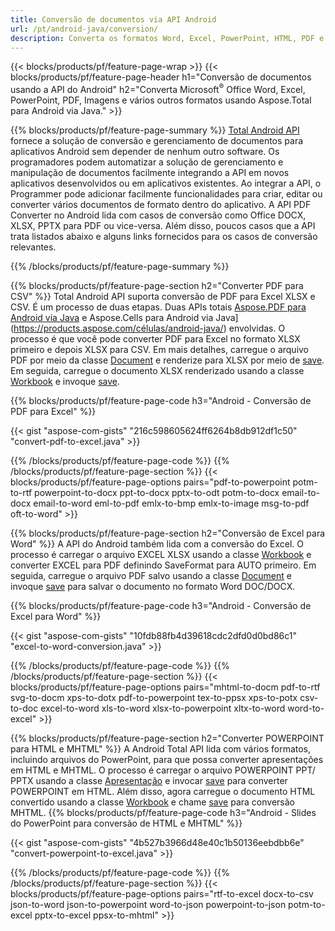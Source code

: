 ```yaml
---
title: Conversão de documentos via API Android 
url: /pt/android-java/conversion/
description: Converta os formatos Word, Excel, PowerPoint, HTML, PDF e Imagem usando a API de conversão do Android. Android converte Office docx, xlsx, pptx para PDF. 
---
```


{{< blocks/products/pf/feature-page-wrap >}}
{{< blocks/products/pf/feature-page-header h1="Conversão de documentos usando a API do Android" h2="Converta Microsoft<sup>&reg;</sup> Office Word, Excel, PowerPoint, PDF, Imagens e vários outros formatos usando Aspose.Total para Android via Java." >}}

{{% blocks/products/pf/feature-page-summary %}}
[Total Android API](https://products.aspose.com/total/android-java/) fornece a solução de conversão e gerenciamento de documentos para aplicativos Android sem depender de nenhum outro software. Os programadores podem automatizar a solução de gerenciamento e manipulação de documentos facilmente integrando a API em novos aplicativos desenvolvidos ou em aplicativos existentes. Ao integrar a API, o Programmer pode adicionar facilmente funcionalidades para criar, editar ou converter vários documentos de formato dentro do aplicativo. A API PDF Converter no Android lida com casos de conversão como Office DOCX, XLSX, PPTX para PDF ou vice-versa. Além disso, poucos casos que a API trata listados abaixo e alguns links fornecidos para os casos de conversão relevantes. 

{{% /blocks/products/pf/feature-page-summary  %}}

{{% blocks/products/pf/feature-page-section  h2="Converter PDF para CSV" %}}
Total Android API suporta conversão de PDF para Excel XLSX e CSV. É um processo de duas etapas. Duas APIs totais [Aspose.PDF para Android via Java](https://products.aspose.com/pdf/android-java/) e Aspose.Cells para Android via Java](https://products.aspose.com/células/android-java/) envolvidas. O processo é que você pode converter PDF para Excel no formato XLSX primeiro e depois XLSX para CSV. Em mais detalhes, carregue o arquivo PDF por meio da classe [Document](https://reference.aspose.com/pdf/java/com.aspose.pdf/Document) e renderize para XLSX por meio de [save](https://reference.aspose.com/pdf/java/com.aspose.pdf/Document#save-java.lang.String-com.aspose.pdf.SaveOptions-). Em seguida, carregue o documento XLSX renderizado usando a classe [Workbook](https://reference.aspose.com/cells/java/com.aspose.cells/Workbook) e invoque [save](https://reference.aspose.com/cells/java/com.aspose.cells/workbook#save(java.lang.String,%20com.aspose.cells.SaveOptions)).

{{% blocks/products/pf/feature-page-code h3="Android - Conversão de PDF para Excel" %}}

{{< gist "aspose-com-gists" "216c598605624ff6264b8db912df1c50" "convert-pdf-to-excel.java" >}}

{{% /blocks/products/pf/feature-page-code  %}}
{{% /blocks/products/pf/feature-page-section %}}
{{< blocks/products/pf/feature-page-options pairs="pdf-to-powerpoint potm-to-rtf powerpoint-to-docx ppt-to-docx pptx-to-odt potm-to-docx email-to-docx email-to-word eml-to-pdf emlx-to-bmp emlx-to-image msg-to-pdf oft-to-word" >}}


{{% blocks/products/pf/feature-page-section  h2="Conversão de Excel para Word" %}}
A API do Android também lida com a conversão do Excel. O processo é carregar o arquivo EXCEL XLSX usando a classe [Workbook](https://reference.aspose.com/cells/java/com.aspose.cells/Workbook) e converter EXCEL para PDF definindo SaveFormat para AUTO primeiro. Em seguida, carregue o arquivo PDF salvo usando a classe [Document](https://reference.aspose.com/pdf/java/com.aspose.pdf/Document) e invoque [save](https://reference.aspose.com/pdf/java/com.aspose.pdf/Document#save-java.lang.String-com.aspose.pdf.SaveOptions-) para salvar o documento no formato Word DOC/DOCX.

{{% blocks/products/pf/feature-page-code h3="Android - Conversão de Excel para Word" %}}

{{< gist "aspose-com-gists" "10fdb88fb4d39618cdc2dfd0d0bd86c1" "excel-to-word-conversion.java" >}}

{{% /blocks/products/pf/feature-page-code  %}}
{{% /blocks/products/pf/feature-page-section %}}
{{< blocks/products/pf/feature-page-options pairs="mhtml-to-docm pdf-to-rtf svg-to-docm xps-to-dotx pdf-to-powerpoint tex-to-ppsx xps-to-potx csv-to-doc excel-to-word xls-to-word xlsx-to-powerpoint xltx-to-word word-to-excel" >}}

{{% blocks/products/pf/feature-page-section  h2="Converter POWERPOINT para HTML e MHTML" %}}
A Android Total API lida com vários formatos, incluindo arquivos do PowerPoint, para que possa converter apresentações em HTML e MHTML. O processo é carregar o arquivo POWERPOINT PPT/ PPTX usando a classe [Apresentação](https://reference.aspose.com/slides/java/com.aspose.slides/Presentation) e invocar [save](https://reference.aspose.com/slides/java/com.aspose.slides/Presentation#save-java.lang.String-int-com.aspose.slides.ISaveOptions-) para converter POWERPOINT em HTML. Além disso, agora carregue o documento HTML convertido usando a classe [Workbook](https://reference.aspose.com/cells/java/com.aspose.cells/Workbook) e chame [save](https://reference.aspose.com/cells/java/com.aspose.cells/) para conversão MHTML. 
{{% blocks/products/pf/feature-page-code h3="Android - Slides do PowerPoint para conversão de HTML e MHTML" %}}

{{< gist "aspose-com-gists" "4b527b3966d48e40c1b50136eebdbb6e" "convert-powerpoint-to-excel.java" >}}


{{% /blocks/products/pf/feature-page-code  %}}
{{% /blocks/products/pf/feature-page-section %}}
{{< blocks/products/pf/feature-page-options pairs="rtf-to-excel docx-to-csv json-to-word json-to-powerpoint word-to-json powerpoint-to-json potm-to-excel pptx-to-excel ppsx-to-mhtml" >}}
